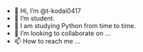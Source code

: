 - 👋 Hi, I’m @t-kodai0417
- 👀 I’m student.
- 🌱 I am studying Python from time to time.
- 💞️ I’m looking to collaborate on ...
- 📫 How to reach me ...

<!---
t-kodai0417/t-kodai0417 is a ✨ special ✨ repository because its `README.md` (this file) appears on your GitHub profile.
You can click the Preview link to take a look at your changes.
--->
